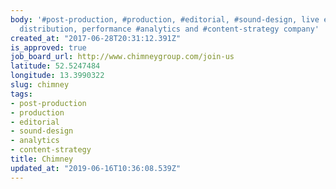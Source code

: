 ```yaml
---
body: '#post-production, #production, #editorial, #sound-design, live events, content
  distribution, performance #analytics and #content-strategy company'
created_at: "2017-06-28T20:31:12.391Z"
is_approved: true
job_board_url: http://www.chimneygroup.com/join-us
latitude: 52.5247484
longitude: 13.3990322
slug: chimney
tags:
- post-production
- production
- editorial
- sound-design
- analytics
- content-strategy
title: Chimney
updated_at: "2019-06-16T10:36:08.539Z"
---
```

